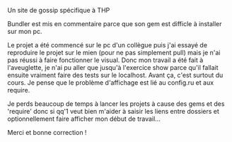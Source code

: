 Un site de gossip spécifique à THP

Bundler est mis en commentaire parce que son gem est difficle à installer sur mon pc.

Le projet a été commencé sur le pc d'un collègue puis j'ai essayé de reproduire le projet sur le mien (pour ne pas simplement pull) mais je n'ai pas réussi à faire fonctionner le visual. Donc mon travail a été fait à l'aveuglette, je n'ai pu aller que jusqu'à l'exercice show  parce qu'il fallait ensuite vraiment faire des tests sur le localhost. Avant ça, c'est surtout du cours.
Je pense que le problème d'affichage est lié au config.ru et aux require. 

Je perds beaucoup de temps à lancer les projets à cause des gems et des 'require' donc si qq'1 veut bien m'aider à saisir les liens entre dossiers et optionnellement faire afficher mon début de travail...
 

Merci et bonne correction ! 

